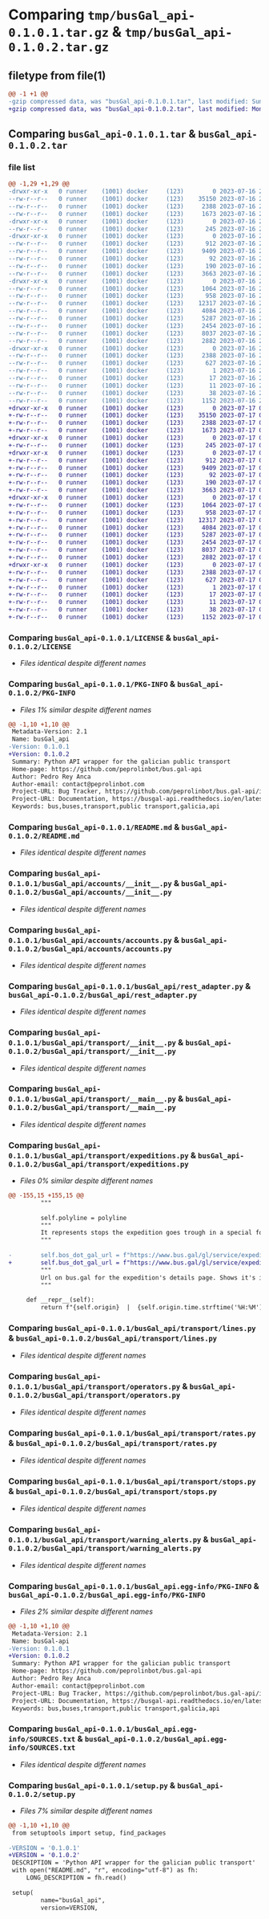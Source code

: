 # Comparing `tmp/busGal_api-0.1.0.1.tar.gz` & `tmp/busGal_api-0.1.0.2.tar.gz`

## filetype from file(1)

```diff
@@ -1 +1 @@
-gzip compressed data, was "busGal_api-0.1.0.1.tar", last modified: Sun Jul 16 22:22:29 2023, max compression
+gzip compressed data, was "busGal_api-0.1.0.2.tar", last modified: Mon Jul 17 00:18:40 2023, max compression
```

## Comparing `busGal_api-0.1.0.1.tar` & `busGal_api-0.1.0.2.tar`

### file list

```diff
@@ -1,29 +1,29 @@
-drwxr-xr-x   0 runner    (1001) docker     (123)        0 2023-07-16 22:22:29.812866 busGal_api-0.1.0.1/
--rw-r--r--   0 runner    (1001) docker     (123)    35150 2023-07-16 22:22:16.000000 busGal_api-0.1.0.1/LICENSE
--rw-r--r--   0 runner    (1001) docker     (123)     2388 2023-07-16 22:22:29.812866 busGal_api-0.1.0.1/PKG-INFO
--rw-r--r--   0 runner    (1001) docker     (123)     1673 2023-07-16 22:22:16.000000 busGal_api-0.1.0.1/README.md
-drwxr-xr-x   0 runner    (1001) docker     (123)        0 2023-07-16 22:22:29.804866 busGal_api-0.1.0.1/busGal_api/
--rw-r--r--   0 runner    (1001) docker     (123)      245 2023-07-16 22:22:16.000000 busGal_api-0.1.0.1/busGal_api/__init__.py
-drwxr-xr-x   0 runner    (1001) docker     (123)        0 2023-07-16 22:22:29.808866 busGal_api-0.1.0.1/busGal_api/accounts/
--rw-r--r--   0 runner    (1001) docker     (123)      912 2023-07-16 22:22:16.000000 busGal_api-0.1.0.1/busGal_api/accounts/__init__.py
--rw-r--r--   0 runner    (1001) docker     (123)     9409 2023-07-16 22:22:16.000000 busGal_api-0.1.0.1/busGal_api/accounts/accounts.py
--rw-r--r--   0 runner    (1001) docker     (123)       92 2023-07-16 22:22:16.000000 busGal_api-0.1.0.1/busGal_api/exceptions.py
--rw-r--r--   0 runner    (1001) docker     (123)      190 2023-07-16 22:22:16.000000 busGal_api-0.1.0.1/busGal_api/known_servers.py
--rw-r--r--   0 runner    (1001) docker     (123)     3663 2023-07-16 22:22:16.000000 busGal_api-0.1.0.1/busGal_api/rest_adapter.py
-drwxr-xr-x   0 runner    (1001) docker     (123)        0 2023-07-16 22:22:29.812866 busGal_api-0.1.0.1/busGal_api/transport/
--rw-r--r--   0 runner    (1001) docker     (123)     1064 2023-07-16 22:22:16.000000 busGal_api-0.1.0.1/busGal_api/transport/__init__.py
--rw-r--r--   0 runner    (1001) docker     (123)      958 2023-07-16 22:22:16.000000 busGal_api-0.1.0.1/busGal_api/transport/__main__.py
--rw-r--r--   0 runner    (1001) docker     (123)    12317 2023-07-16 22:22:16.000000 busGal_api-0.1.0.1/busGal_api/transport/expeditions.py
--rw-r--r--   0 runner    (1001) docker     (123)     4084 2023-07-16 22:22:16.000000 busGal_api-0.1.0.1/busGal_api/transport/lines.py
--rw-r--r--   0 runner    (1001) docker     (123)     5287 2023-07-16 22:22:16.000000 busGal_api-0.1.0.1/busGal_api/transport/operators.py
--rw-r--r--   0 runner    (1001) docker     (123)     2454 2023-07-16 22:22:16.000000 busGal_api-0.1.0.1/busGal_api/transport/rates.py
--rw-r--r--   0 runner    (1001) docker     (123)     8037 2023-07-16 22:22:16.000000 busGal_api-0.1.0.1/busGal_api/transport/stops.py
--rw-r--r--   0 runner    (1001) docker     (123)     2882 2023-07-16 22:22:16.000000 busGal_api-0.1.0.1/busGal_api/transport/warning_alerts.py
-drwxr-xr-x   0 runner    (1001) docker     (123)        0 2023-07-16 22:22:29.808866 busGal_api-0.1.0.1/busGal_api.egg-info/
--rw-r--r--   0 runner    (1001) docker     (123)     2388 2023-07-16 22:22:29.000000 busGal_api-0.1.0.1/busGal_api.egg-info/PKG-INFO
--rw-r--r--   0 runner    (1001) docker     (123)      627 2023-07-16 22:22:29.000000 busGal_api-0.1.0.1/busGal_api.egg-info/SOURCES.txt
--rw-r--r--   0 runner    (1001) docker     (123)        1 2023-07-16 22:22:29.000000 busGal_api-0.1.0.1/busGal_api.egg-info/dependency_links.txt
--rw-r--r--   0 runner    (1001) docker     (123)       17 2023-07-16 22:22:29.000000 busGal_api-0.1.0.1/busGal_api.egg-info/requires.txt
--rw-r--r--   0 runner    (1001) docker     (123)       11 2023-07-16 22:22:29.000000 busGal_api-0.1.0.1/busGal_api.egg-info/top_level.txt
--rw-r--r--   0 runner    (1001) docker     (123)       38 2023-07-16 22:22:29.812866 busGal_api-0.1.0.1/setup.cfg
--rw-r--r--   0 runner    (1001) docker     (123)     1152 2023-07-16 22:22:16.000000 busGal_api-0.1.0.1/setup.py
+drwxr-xr-x   0 runner    (1001) docker     (123)        0 2023-07-17 00:18:40.005704 busGal_api-0.1.0.2/
+-rw-r--r--   0 runner    (1001) docker     (123)    35150 2023-07-17 00:18:30.000000 busGal_api-0.1.0.2/LICENSE
+-rw-r--r--   0 runner    (1001) docker     (123)     2388 2023-07-17 00:18:40.005704 busGal_api-0.1.0.2/PKG-INFO
+-rw-r--r--   0 runner    (1001) docker     (123)     1673 2023-07-17 00:18:30.000000 busGal_api-0.1.0.2/README.md
+drwxr-xr-x   0 runner    (1001) docker     (123)        0 2023-07-17 00:18:40.001704 busGal_api-0.1.0.2/busGal_api/
+-rw-r--r--   0 runner    (1001) docker     (123)      245 2023-07-17 00:18:30.000000 busGal_api-0.1.0.2/busGal_api/__init__.py
+drwxr-xr-x   0 runner    (1001) docker     (123)        0 2023-07-17 00:18:40.001704 busGal_api-0.1.0.2/busGal_api/accounts/
+-rw-r--r--   0 runner    (1001) docker     (123)      912 2023-07-17 00:18:30.000000 busGal_api-0.1.0.2/busGal_api/accounts/__init__.py
+-rw-r--r--   0 runner    (1001) docker     (123)     9409 2023-07-17 00:18:30.000000 busGal_api-0.1.0.2/busGal_api/accounts/accounts.py
+-rw-r--r--   0 runner    (1001) docker     (123)       92 2023-07-17 00:18:30.000000 busGal_api-0.1.0.2/busGal_api/exceptions.py
+-rw-r--r--   0 runner    (1001) docker     (123)      190 2023-07-17 00:18:30.000000 busGal_api-0.1.0.2/busGal_api/known_servers.py
+-rw-r--r--   0 runner    (1001) docker     (123)     3663 2023-07-17 00:18:30.000000 busGal_api-0.1.0.2/busGal_api/rest_adapter.py
+drwxr-xr-x   0 runner    (1001) docker     (123)        0 2023-07-17 00:18:40.005704 busGal_api-0.1.0.2/busGal_api/transport/
+-rw-r--r--   0 runner    (1001) docker     (123)     1064 2023-07-17 00:18:30.000000 busGal_api-0.1.0.2/busGal_api/transport/__init__.py
+-rw-r--r--   0 runner    (1001) docker     (123)      958 2023-07-17 00:18:30.000000 busGal_api-0.1.0.2/busGal_api/transport/__main__.py
+-rw-r--r--   0 runner    (1001) docker     (123)    12317 2023-07-17 00:18:30.000000 busGal_api-0.1.0.2/busGal_api/transport/expeditions.py
+-rw-r--r--   0 runner    (1001) docker     (123)     4084 2023-07-17 00:18:30.000000 busGal_api-0.1.0.2/busGal_api/transport/lines.py
+-rw-r--r--   0 runner    (1001) docker     (123)     5287 2023-07-17 00:18:30.000000 busGal_api-0.1.0.2/busGal_api/transport/operators.py
+-rw-r--r--   0 runner    (1001) docker     (123)     2454 2023-07-17 00:18:30.000000 busGal_api-0.1.0.2/busGal_api/transport/rates.py
+-rw-r--r--   0 runner    (1001) docker     (123)     8037 2023-07-17 00:18:30.000000 busGal_api-0.1.0.2/busGal_api/transport/stops.py
+-rw-r--r--   0 runner    (1001) docker     (123)     2882 2023-07-17 00:18:30.000000 busGal_api-0.1.0.2/busGal_api/transport/warning_alerts.py
+drwxr-xr-x   0 runner    (1001) docker     (123)        0 2023-07-17 00:18:40.001704 busGal_api-0.1.0.2/busGal_api.egg-info/
+-rw-r--r--   0 runner    (1001) docker     (123)     2388 2023-07-17 00:18:39.000000 busGal_api-0.1.0.2/busGal_api.egg-info/PKG-INFO
+-rw-r--r--   0 runner    (1001) docker     (123)      627 2023-07-17 00:18:39.000000 busGal_api-0.1.0.2/busGal_api.egg-info/SOURCES.txt
+-rw-r--r--   0 runner    (1001) docker     (123)        1 2023-07-17 00:18:39.000000 busGal_api-0.1.0.2/busGal_api.egg-info/dependency_links.txt
+-rw-r--r--   0 runner    (1001) docker     (123)       17 2023-07-17 00:18:39.000000 busGal_api-0.1.0.2/busGal_api.egg-info/requires.txt
+-rw-r--r--   0 runner    (1001) docker     (123)       11 2023-07-17 00:18:39.000000 busGal_api-0.1.0.2/busGal_api.egg-info/top_level.txt
+-rw-r--r--   0 runner    (1001) docker     (123)       38 2023-07-17 00:18:40.005704 busGal_api-0.1.0.2/setup.cfg
+-rw-r--r--   0 runner    (1001) docker     (123)     1152 2023-07-17 00:18:30.000000 busGal_api-0.1.0.2/setup.py
```

### Comparing `busGal_api-0.1.0.1/LICENSE` & `busGal_api-0.1.0.2/LICENSE`

 * *Files identical despite different names*

### Comparing `busGal_api-0.1.0.1/PKG-INFO` & `busGal_api-0.1.0.2/PKG-INFO`

 * *Files 1% similar despite different names*

```diff
@@ -1,10 +1,10 @@
 Metadata-Version: 2.1
 Name: busGal_api
-Version: 0.1.0.1
+Version: 0.1.0.2
 Summary: Python API wrapper for the galician public transport
 Home-page: https://github.com/peprolinbot/bus.gal-api
 Author: Pedro Rey Anca
 Author-email: contact@peprolinbot.com
 Project-URL: Bug Tracker, https://github.com/peprolinbot/bus.gal-api/issues
 Project-URL: Documentation, https://busgal-api.readthedocs.io/en/latest/
 Keywords: bus,buses,transport,public transport,galicia,api
```

### Comparing `busGal_api-0.1.0.1/README.md` & `busGal_api-0.1.0.2/README.md`

 * *Files identical despite different names*

### Comparing `busGal_api-0.1.0.1/busGal_api/accounts/__init__.py` & `busGal_api-0.1.0.2/busGal_api/accounts/__init__.py`

 * *Files identical despite different names*

### Comparing `busGal_api-0.1.0.1/busGal_api/accounts/accounts.py` & `busGal_api-0.1.0.2/busGal_api/accounts/accounts.py`

 * *Files identical despite different names*

### Comparing `busGal_api-0.1.0.1/busGal_api/rest_adapter.py` & `busGal_api-0.1.0.2/busGal_api/rest_adapter.py`

 * *Files identical despite different names*

### Comparing `busGal_api-0.1.0.1/busGal_api/transport/__init__.py` & `busGal_api-0.1.0.2/busGal_api/transport/__init__.py`

 * *Files identical despite different names*

### Comparing `busGal_api-0.1.0.1/busGal_api/transport/__main__.py` & `busGal_api-0.1.0.2/busGal_api/transport/__main__.py`

 * *Files identical despite different names*

### Comparing `busGal_api-0.1.0.1/busGal_api/transport/expeditions.py` & `busGal_api-0.1.0.2/busGal_api/transport/expeditions.py`

 * *Files 0% similar despite different names*

```diff
@@ -155,15 +155,15 @@
         """
 
         self.polyline = polyline
         """
         It represents stops the expedition goes trough in a special format. Only given in `get_expedition_details`
         """
 
-        self.bos_dot_gal_url = f"https://www.bus.gal/gl/service/expedition/{self.id}/nojs?ori={self.origin.bus_stop_id}&des={self.destination.bus_stop_id}&date={self.origin.time.strftime('%Y-%m-%d')}"
+        self.bus_dot_gal_url = f"https://www.bus.gal/gl/service/expedition/{self.id}/nojs?ori={self.origin.bus_stop_id}&des={self.destination.bus_stop_id}&date={self.origin.time.strftime('%Y-%m-%d')}"
         """
         Url on bus.gal for the expedition's details page. Shows it's itinerary and looks good, so I put it in here
         """
 
     def __repr__(self):
         return f"{self.origin}  |  {self.origin.time.strftime('%H:%M')}  --->  {self.destination}  |  {self.destination.time.strftime('%H:%M')}"
```

### Comparing `busGal_api-0.1.0.1/busGal_api/transport/lines.py` & `busGal_api-0.1.0.2/busGal_api/transport/lines.py`

 * *Files identical despite different names*

### Comparing `busGal_api-0.1.0.1/busGal_api/transport/operators.py` & `busGal_api-0.1.0.2/busGal_api/transport/operators.py`

 * *Files identical despite different names*

### Comparing `busGal_api-0.1.0.1/busGal_api/transport/rates.py` & `busGal_api-0.1.0.2/busGal_api/transport/rates.py`

 * *Files identical despite different names*

### Comparing `busGal_api-0.1.0.1/busGal_api/transport/stops.py` & `busGal_api-0.1.0.2/busGal_api/transport/stops.py`

 * *Files identical despite different names*

### Comparing `busGal_api-0.1.0.1/busGal_api/transport/warning_alerts.py` & `busGal_api-0.1.0.2/busGal_api/transport/warning_alerts.py`

 * *Files identical despite different names*

### Comparing `busGal_api-0.1.0.1/busGal_api.egg-info/PKG-INFO` & `busGal_api-0.1.0.2/busGal_api.egg-info/PKG-INFO`

 * *Files 2% similar despite different names*

```diff
@@ -1,10 +1,10 @@
 Metadata-Version: 2.1
 Name: busGal-api
-Version: 0.1.0.1
+Version: 0.1.0.2
 Summary: Python API wrapper for the galician public transport
 Home-page: https://github.com/peprolinbot/bus.gal-api
 Author: Pedro Rey Anca
 Author-email: contact@peprolinbot.com
 Project-URL: Bug Tracker, https://github.com/peprolinbot/bus.gal-api/issues
 Project-URL: Documentation, https://busgal-api.readthedocs.io/en/latest/
 Keywords: bus,buses,transport,public transport,galicia,api
```

### Comparing `busGal_api-0.1.0.1/busGal_api.egg-info/SOURCES.txt` & `busGal_api-0.1.0.2/busGal_api.egg-info/SOURCES.txt`

 * *Files identical despite different names*

### Comparing `busGal_api-0.1.0.1/setup.py` & `busGal_api-0.1.0.2/setup.py`

 * *Files 7% similar despite different names*

```diff
@@ -1,10 +1,10 @@
 from setuptools import setup, find_packages
 
-VERSION = '0.1.0.1' 
+VERSION = '0.1.0.2' 
 DESCRIPTION = 'Python API wrapper for the galician public transport'
 with open("README.md", "r", encoding="utf-8") as fh:
     LONG_DESCRIPTION = fh.read()
 
 setup(
         name="busGal_api", 
         version=VERSION,
```

